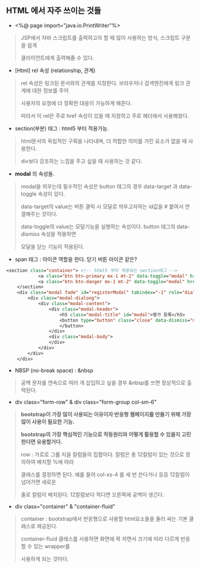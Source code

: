 ## HTML 에서 자주 쓰이는 것들

- <%@ page import="java.io.PrintWriter"%>

> JSP에서 자바 스크립트를 출력하고자 할 때 많이 사용하는 방식, 스크립트 구문을 쉽게
>
> 클라이언트에게 출력해줄 수 있다.

- [Html] rel 속성 (relationship, 관계)

> rel 속성은 링크된 문서와의 관계를 지정한다. 브라우저나 검색엔진에게 링크 관계에 대한 정보를 주어
>
> 사용자의 요청에 더 정확한 대응이 가능하게 해준다.
>
> 따라서 이 rel은 주로 href 속성이 있을 때 지정하고 주로 헤더에서 사용해왔다.

- section(부분) 태그 : html5 부터 적용가능.

> html문서의 독립적인 구획을 나타내며, 더 적합한 의미를 가진 요소가 없을 때 사용한다.
>
> div보다 강조하는 느낌을 주고 싶을 때 사용하는 것 같다.

- **modal** 의 속성들.

> modal을 띄우는데 필수적인 속성은 button 태그의 경우 data-target 과 data-toggle 속성이 있다.
>
> data-target의 value는 버튼 클릭 시 모달로 띄우고자하는 id값을 # 붙여서 연결해주는 것이다.
>
> data-toggle의 value는 모달기능을 실행하는 속성이다. button 태그의 data-dismiss 속성을 적용하면
>
> 모달을 닫는 기능이 적용된다.

- span 태그 : 아이콘 역할을 한다. 닫기 버튼 아이콘 같은?

```jsp
<section class="container">	<!-- html5 부터 적용되는 section태그 -->
			<a class="btn btn-primary mx-1 mt-2" data-toggle="modal" href="#registerModal">등록하기</a>
			<a class="btn btn-danger mx-1 mt-2" data-toggle="modal" href="#reportModal">신고</a>
	</section>
	<div class="modal fade" id="registerModal" tabindex="-1" role="dialog" aria-labelledby="modal" aria-hidden="true">
		<div class="modal-dialong">
			<div class="modal-content">
				<div class="modal-header">
					<h5 class="modal-title" id="modal">평가 등록</h5>
					<button type="button" class="close" data-dismiss="modal" aria-label="Close">			<span aria-hidden="true">&times;</span>		
					</button>
				</div>
				<div class="modal-body">				
				</div>
			</div>
		</div>
	</div>
```

- NBSP (no-break space) : &nbsp

> 공백 문자를 연속으로 여러 개 삽입하고 싶을 경우 &nbsp를 쓰면 정상적으로 출력된다.

- div class="form-row" & div class="form-group col-sm-6"

> **bootstrap이 가장 많이 사용되는 이유이자 반응형 웹페이지를 만들기 위해 가장 많이 사용이 필요한 기능.**
>
> **bootstrap의 가장 핵심적인 기능으로 작동원리와 어떻게 활용할 수 있을지 고민한다면 유용할거다.**
>
> row : 가로로 그룹 지을 칼럼들의 집합이다. 칼럼은 총 12칼럼이 있는 것으로 정의하여 배치할 %에 따라
>
> 클래스를 결정하면 된다. 예를 들어 col-xs-4 를 세 번 쓴다거나 등등 12칼럼이 넘어가면 새로운
>
> 줄로 칼럼이 배치된다. 12칼럼보다 적다면 오른쪽에 공백이 생긴다.

- div class="container" & "container-fluid"

> container : bootstrap에서 반응형으로 사용할 html요소들을 둘러 싸는 기본 클래스로 제공된다.
>
> container-fluid 클래스를 사용하면 화면에 꽉 차면서 크기에 따라 다르게 반응할 수 있는 wrapper를 
>
> 사용하게 되는 것이다. 